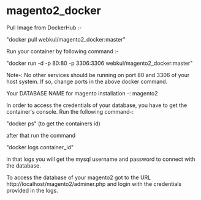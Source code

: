 # magento2_docker

Pull Image from DockerHub :-

"docker pull webkul/magento2_docker:master"

Run your container by following command :-

"docker run -d -p 80:80 -p 3306:3306 webkul/magento2_docker:master"

Note-: No other services should be running on port 80 and 3306 of your host system. If so, change ports in the above docker command.

Your DATABASE NAME for magento installation -: magento2

In order to access the credentials of your database, you have to get the container's console. Run the following command-:

"docker ps" (to get the containers id)

after that run the command

"docker logs container_id"

in that logs you will get the mysql username and password to connect with the database.

To access the database of your magento2 got to the URL http://localhost/magento2/adminer.php and login with the credentials provided in the logs.
